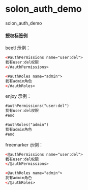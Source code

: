 # solon_auth_demo

solon_auth_demo

#### 授权标签例

beetl 示例：

```html
<#authPermissions name="user:del">
我有user:del权限
</#authPermissions>

<#authRoles name="admin">
我有admin角色
</#authRoles>
```

enjoy 示例：

```html
#authPermissions("user:del")
我有user:del权限
#end

#authRoles("admin")
我有admin角色
#end
```

freemarker 示例：

```html
<@authPermissions name="user:del">
我有user:del权限
</@authPermissions>

<@authRoles name="admin">
我有admin角色
</@authRoles>
```
